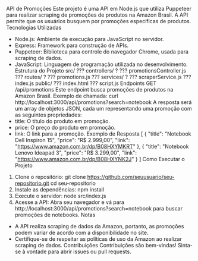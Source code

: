 API de Promoções
Este projeto é uma API em Node.js que utiliza Puppeteer para realizar scraping de promoções de
produtos na Amazon Brasil. A API permite que os usuários busquem por promoções específicas de
produtos.
Tecnologias Utilizadas
- Node.js: Ambiente de execução para JavaScript no servidor.
- Express: Framework para construção de APIs.
- Puppeteer: Biblioteca para controle do navegador Chrome, usada para scraping de dados.
- JavaScript: Linguagem de programação utilizada no desenvolvimento.
Estrutura do Projeto
src/
??? controllers/
? ??? promotionsController.js
??? routes/
? ??? promotions.js
??? services/
? ??? scraperService.js
??? index.js
public/
??? index.html
??? script.js
Endpoints
GET /api/promotions
Este endpoint busca promoções de produtos na Amazon Brasil.
Exemplo de chamada:
curl http://localhost:3000/api/promotions?search=notebook
A resposta será um array de objetos JSON, cada um representando uma promoção com as
seguintes propriedades:
- title: O título do produto em promoção.
- price: O preço do produto em promoção.
- link: O link para a promoção.
Exemplo de Resposta
[
 {
 "title": "Notebook Dell Inspiron 15",
 "price": "R$ 2.999,00",
 "link": "https://www.amazon.com.br/dp/B08HXYMKRT"
 },
 {
 "title": "Notebook Lenovo Ideapad 3",
 "price": "R$ 3.299,00",
 "link": "https://www.amazon.com.br/dp/B08HXYNK2J"
 }
]
Como Executar o Projeto
1. Clone o repositório:
 git clone https://github.com/seuusuario/seu-repositorio.git
 cd seu-repositorio
2. Instale as dependências:
 npm install
3. Execute o servidor:
 node src/index.js
4. Acesse a API:
 Abra seu navegador e vá para http://localhost:3000/api/promotions?search=notebook para buscar
promoções de notebooks.
Notas
- A API realiza scraping de dados da Amazon, portanto, as promoções podem variar de acordo com
a disponibilidade no site.
- Certifique-se de respeitar as políticas de uso da Amazon ao realizar scraping de dados.
Contribuições
Contribuições são bem-vindas! Sinta-se à vontade para abrir issues ou pull requests.